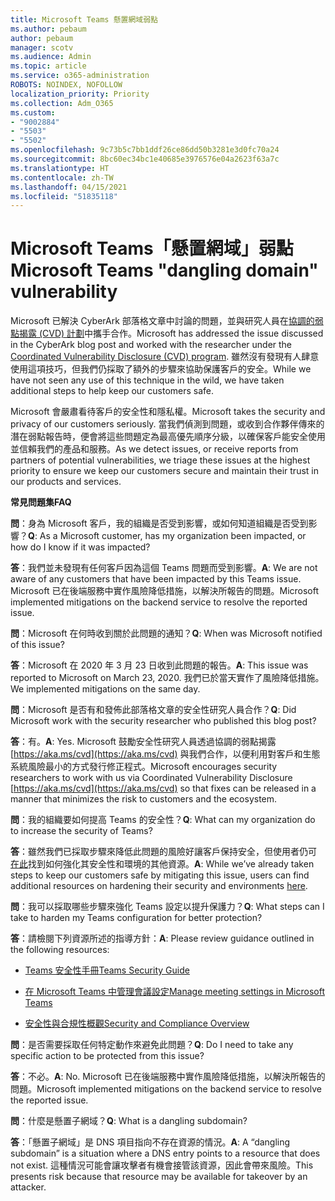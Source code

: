 ```yaml
---
title: Microsoft Teams 懸置網域弱點
ms.author: pebaum
author: pebaum
manager: scotv
ms.audience: Admin
ms.topic: article
ms.service: o365-administration
ROBOTS: NOINDEX, NOFOLLOW
localization_priority: Priority
ms.collection: Adm_O365
ms.custom:
- "9002884"
- "5503"
- "5502"
ms.openlocfilehash: 9c73b5c7bb1ddf26ce86dd50b3281e3d0fc70a24
ms.sourcegitcommit: 8bc60ec34bc1e40685e3976576e04a2623f63a7c
ms.translationtype: HT
ms.contentlocale: zh-TW
ms.lasthandoff: 04/15/2021
ms.locfileid: "51835118"
---
```

# <a name="microsoft-teams-dangling-domain-vulnerability"></a><span data-ttu-id="a8b9b-102">Microsoft Teams「懸置網域」弱點</span><span class="sxs-lookup"><span data-stu-id="a8b9b-102">Microsoft Teams "dangling domain" vulnerability</span></span>

<span data-ttu-id="a8b9b-103">Microsoft 已解決 CyberArk 部落格文章中討論的問題，並與研究人員在[協調的弱點揭露 (CVD) 計劃](https://aka.ms/cvd)中攜手合作。</span><span class="sxs-lookup"><span data-stu-id="a8b9b-103">Microsoft has addressed the issue discussed in the CyberArk blog post and worked with the researcher under the [Coordinated Vulnerability Disclosure (CVD) program](https://aka.ms/cvd).</span></span> <span data-ttu-id="a8b9b-104">雖然沒有發現有人肆意使用這項技巧，但我們仍採取了額外的步驟來協助保護客戶的安全。</span><span class="sxs-lookup"><span data-stu-id="a8b9b-104">While we have not seen any use of this technique in the wild, we have taken additional steps to help keep our customers safe.</span></span>

<span data-ttu-id="a8b9b-105">Microsoft 會嚴肅看待客戶的安全性和隱私權。</span><span class="sxs-lookup"><span data-stu-id="a8b9b-105">Microsoft takes the security and privacy of our customers seriously.</span></span> <span data-ttu-id="a8b9b-106">當我們偵測到問題，或收到合作夥伴傳來的潛在弱點報告時，便會將這些問題定為最高優先順序分級，以確保客戶能安全使用並信賴我們的產品和服務。</span><span class="sxs-lookup"><span data-stu-id="a8b9b-106">As we detect issues, or receive reports from partners of potential vulnerabilities, we triage these issues at the highest priority to ensure we keep our customers secure and maintain their trust in our products and services.</span></span>

<span data-ttu-id="a8b9b-107">**常見問題集**</span><span class="sxs-lookup"><span data-stu-id="a8b9b-107">**FAQ**</span></span>

<span data-ttu-id="a8b9b-108">**問**：身為 Microsoft 客戶，我的組織是否受到影響，或如何知道組織是否受到影響？</span><span class="sxs-lookup"><span data-stu-id="a8b9b-108">**Q**: As a Microsoft customer, has my organization been impacted, or how do I know if it was impacted?</span></span>

<span data-ttu-id="a8b9b-109">**答**：我們並未發現有任何客戶因為這個 Teams 問題而受到影響。</span><span class="sxs-lookup"><span data-stu-id="a8b9b-109">**A**: We are not aware of any customers that have been impacted by this Teams issue.</span></span> <span data-ttu-id="a8b9b-110">Microsoft 已在後端服務中實作風險降低措施，以解決所報告的問題。</span><span class="sxs-lookup"><span data-stu-id="a8b9b-110">Microsoft implemented mitigations on the backend service to resolve the reported issue.</span></span>

<span data-ttu-id="a8b9b-111">**問**：Microsoft 在何時收到關於此問題的通知？</span><span class="sxs-lookup"><span data-stu-id="a8b9b-111">**Q**: When was Microsoft notified of this issue?</span></span>

<span data-ttu-id="a8b9b-112">**答**：Microsoft 在 2020 年 3 月 23 日收到此問題的報告。</span><span class="sxs-lookup"><span data-stu-id="a8b9b-112">**A**: This issue was reported to Microsoft on March 23, 2020.</span></span> <span data-ttu-id="a8b9b-113">我們已於當天實作了風險降低措施。</span><span class="sxs-lookup"><span data-stu-id="a8b9b-113">We implemented mitigations on the same day.</span></span>

<span data-ttu-id="a8b9b-114">**問**：Microsoft 是否有和發佈此部落格文章的安全性研究人員合作？</span><span class="sxs-lookup"><span data-stu-id="a8b9b-114">**Q**: Did Microsoft work with the security researcher who published this blog post?</span></span>

<span data-ttu-id="a8b9b-115">**答**：有。</span><span class="sxs-lookup"><span data-stu-id="a8b9b-115">**A**: Yes.</span></span> <span data-ttu-id="a8b9b-116">Microsoft 鼓勵安全性研究人員透過協調的弱點揭露 [https://aka.ms/cvd](https://aka.ms/cvd) 與我們合作，以便利用對客戶和生態系統風險最小的方式發行修正程式。</span><span class="sxs-lookup"><span data-stu-id="a8b9b-116">Microsoft encourages security researchers to work with us via Coordinated Vulnerability Disclosure [https://aka.ms/cvd](https://aka.ms/cvd) so that fixes can be released in a manner that minimizes the risk to customers and the ecosystem.</span></span>  

<span data-ttu-id="a8b9b-117">**問**：我的組織要如何提高 Teams 的安全性？</span><span class="sxs-lookup"><span data-stu-id="a8b9b-117">**Q**: What can my organization do to increase the security of Teams?</span></span>  

<span data-ttu-id="a8b9b-118">**答**：雖然我們已採取步驟來降低此問題的風險好讓客戶保持安全，但使用者仍可 [在此](https://www.microsoft.com/microsoft-365/blog/2020/04/06/it-professionals-privacy-security-microsoft-teams/)找到如何強化其安全性和環境的其他資源。</span><span class="sxs-lookup"><span data-stu-id="a8b9b-118">**A**: While we’ve already taken steps to keep our customers safe by mitigating this issue, users can find additional resources on hardening their security and environments [here](https://www.microsoft.com/microsoft-365/blog/2020/04/06/it-professionals-privacy-security-microsoft-teams/).</span></span>  

<span data-ttu-id="a8b9b-119">**問**：我可以採取哪些步驟來強化 Teams 設定以提升保護力？</span><span class="sxs-lookup"><span data-stu-id="a8b9b-119">**Q**: What steps can I take to harden my Teams configuration for better protection?</span></span>

<span data-ttu-id="a8b9b-120">**答**：請檢閱下列資源所述的指導方針：</span><span class="sxs-lookup"><span data-stu-id="a8b9b-120">**A**: Please review guidance outlined in the following resources:</span></span> 

- [<span data-ttu-id="a8b9b-121">Teams 安全性手冊</span><span class="sxs-lookup"><span data-stu-id="a8b9b-121">Teams Security Guide</span></span>](https://docs.microsoft.com/microsoftteams/teams-security-guide)

- [<span data-ttu-id="a8b9b-122">在 Microsoft Teams 中管理會議設定</span><span class="sxs-lookup"><span data-stu-id="a8b9b-122">Manage meeting settings in Microsoft Teams</span></span>](https://docs.microsoft.com/microsoftteams/meeting-settings-in-teams)

- [<span data-ttu-id="a8b9b-123">安全性與合規性概觀</span><span class="sxs-lookup"><span data-stu-id="a8b9b-123">Security and Compliance Overview</span></span>](https://docs.microsoft.com/microsoftteams/security-compliance-overview)

<span data-ttu-id="a8b9b-124">**問**：是否需要採取任何特定動作來避免此問題？</span><span class="sxs-lookup"><span data-stu-id="a8b9b-124">**Q**: Do I need to take any specific action to be protected from this issue?</span></span>

<span data-ttu-id="a8b9b-125">**答**：不必。</span><span class="sxs-lookup"><span data-stu-id="a8b9b-125">**A**: No.</span></span> <span data-ttu-id="a8b9b-126">Microsoft 已在後端服務中實作風險降低措施，以解決所報告的問題。</span><span class="sxs-lookup"><span data-stu-id="a8b9b-126">Microsoft implemented mitigations on the backend service to resolve the reported issue.</span></span>

<span data-ttu-id="a8b9b-127">**問**：什麼是懸置子網域？</span><span class="sxs-lookup"><span data-stu-id="a8b9b-127">**Q**: What is a dangling subdomain?</span></span>

<span data-ttu-id="a8b9b-128">**答**：「懸置子網域」是 DNS 項目指向不存在資源的情況。</span><span class="sxs-lookup"><span data-stu-id="a8b9b-128">**A**:  A “dangling subdomain” is a situation where a DNS entry points to a resource that does not exist.</span></span>  <span data-ttu-id="a8b9b-129">這種情況可能會讓攻擊者有機會接管該資源，因此會帶來風險。</span><span class="sxs-lookup"><span data-stu-id="a8b9b-129">This presents risk because that resource may be available for takeover by an attacker.</span></span>
